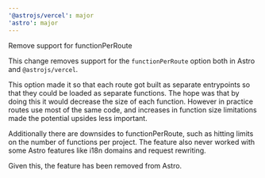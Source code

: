 ```yaml
---
'@astrojs/vercel': major
'astro': major
---
```


Remove support for functionPerRoute

This change removes support for the `functionPerRoute` option both in Astro and `@astrojs/vercel`.

This option made it so that each route got built as separate entrypoints so that they could be loaded as separate functions. The hope was that by doing this it would decrease the size of each function. However in practice routes use most of the same code, and increases in function size limitations made the potential upsides less important.

Additionally there are downsides to functionPerRoute, such as hitting limits on the number of functions per project. The feature also never worked with some Astro features like i18n domains and request rewriting.

Given this, the feature has been removed from Astro.
